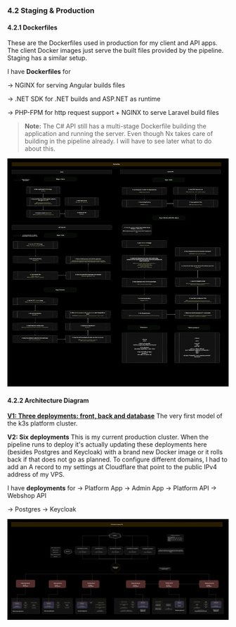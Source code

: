 ### 4.2 Staging & Production

#### 4.2.1 Dockerfiles

These are the Dockerfiles used in production for my client and API apps. The client Docker images just serve the built files provided by the pipeline. Staging has a similar setup.

I have **Dockerfiles** for

→ NGINX for serving Angular builds files

→ .NET SDK for .NET builds and ASP.NET as runtime

→ PHP-FPM for http request support + NGINX to serve Laravel build files

> **Note:** The C# API still has a multi-stage Dockerfile building the application and running the server. Even though Nx takes care of building in the pipeline already. I will have to see later what to do about this.

![Production Dockerfiles](./docs/devops/prod/dockerfiles.prod_v3.png)

#### 4.2.2 Architecture Diagram

[**V1: Three deployments: front, back and database**](./docs/devops/prod/environment-setup.prod_v1.png)
The very first model of the k3s platform cluster.

**V2: Six deployments**
This is my current production cluster. When the pipeline runs to deploy it's actually updating these deployments here (besides Postgres and Keycloak) with a brand new Docker image or it rolls back if that does not go as planned. To configure different domains, I had to add an A record to my settings at Cloudflare that point to the public IPv4 address of my VPS.

I have **deployments** for
→ Platform App
→ Admin App
→ Platform API
→ Webshop API

→ Postgres
→ Keycloak

![Production Setup Diagram](./docs/devops/prod/environment-setup.prod_v4.png)
